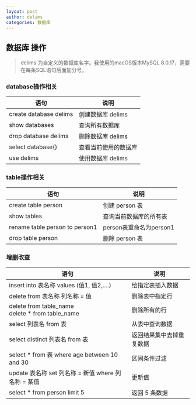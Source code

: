 ```yaml
---
layout: post
author: delims
categories: 数据库
---
```


## 数据库 操作

> delims 为自定义的数据库名字。我使用的macOS版本MySQL 8.0.17，需要在每条SQL语句后面加分号。


### database操作相关

|  语句   | 说明  |
|  ----  | ----  |
| create database delims | 创建数据库 delims |
| show databases  | 查询所有数据库 |
| drop database delims  | 删除数据库 delims |
| select database() | 查看当前使用的数据库 |
| use delims | 使用数据库 delims |

### table操作相关

|  语句   | 说明  |
|  ----  | ----  |
| create table person | 创建 person 表|
| show tables | 查询当前数据库的所有表 |
| rename table person to person1 | person表重命名为person1 |
| drop table person | 删除 person 表 |

### 增删改查

|  语句   | 说明  |
|  ----  | ----  |
| insert into 表名称 values (值1, 值2,....) | 给指定表插入数据 |
| delete from 表名称 列名称 = 值 | 删除表中指定行 |
| delete from table\_name<br>delete * from table\_name | 删除所有的行 |
| select 列表名 from 表| 从表中查询数据 |
| select distinct 列表名 from 表| 返回结果集中去掉重复数据 |
| select * from 表 where age between 10 and 30 | 区间条件过滤 |
| update 表名称 set 列名称 = 新值 where 列名称 = 某值 | 更新值 |
| select * from person limit 5 | 返回 5 条数据 |














